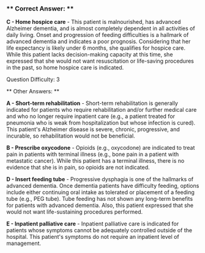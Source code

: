### ** Correct Answer: **

**C - Home hospice care** - This patient is malnourished, has advanced Alzheimer dementia, and is almost completely dependent in all activities of daily living. Onset and progression of feeding difficulties is a hallmark of advanced dementia and indicates a poor prognosis. Considering that her life expectancy is likely under 6 months, she qualifies for hospice care. While this patient lacks decision-making capacity at this time, she expressed that she would not want resuscitation or life-saving procedures in the past, so home hospice care is indicated.

Question Difficulty: 3

** Other Answers: **

**A - Short-term rehabilitation** - Short-term rehabilitation is generally indicated for patients who require rehabilitation and/or further medical care and who no longer require inpatient care (e.g., a patient treated for pneumonia who is weak from hospitalization but whose infection is cured). This patient's Alzheimer disease is severe, chronic, progressive, and incurable, so rehabilitation would not be beneficial.

**B - Prescribe oxycodone** - Opioids (e.g., oxycodone) are indicated to treat pain in patients with terminal illness (e.g., bone pain in a patient with metastatic cancer). While this patient has a terminal illness, there is no evidence that she is in pain, so opioids are not indicated.

**D - Insert feeding tube** - Progressive dysphagia is one of the hallmarks of advanced dementia. Once dementia patients have difficulty feeding, options include either continuing oral intake as tolerated or placement of a feeding tube (e.g., PEG tube). Tube feeding has not shown any long-term benefits for patients with advanced dementia. Also, this patient expressed that she would not want life-sustaining procedures performed.

**E - Inpatient palliative care** - Inpatient palliative care is indicated for patients whose symptoms cannot be adequately controlled outside of the hospital. This patient's symptoms do not require an inpatient level of management.

